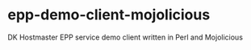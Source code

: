 # epp-demo-client-mojolicious
DK Hostmaster EPP service demo client written in Perl and Mojolicious
